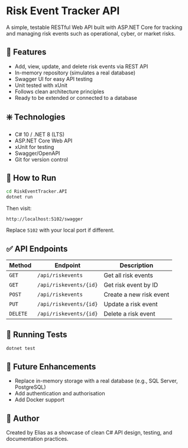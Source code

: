 # Risk Event Tracker API

A simple, testable RESTful Web API built with ASP.NET Core for tracking and managing risk events such as operational, cyber, or market risks.

## 🔧 Features

- Add, view, update, and delete risk events via REST API
- In-memory repository (simulates a real database)
- Swagger UI for easy API testing
- Unit tested with xUnit
- Follows clean architecture principles
- Ready to be extended or connected to a database

## ❇️ Technologies

- C# 10 / .NET 8 (LTS)
- ASP.NET Core Web API
- xUnit for testing
- Swagger/OpenAPI
- Git for version control

## 🚀 How to Run

```bash
cd RiskEventTracker.API
dotnet run
```

Then visit:

```
http://localhost:5102/swagger
```

Replace `5102` with your local port if different.

## ✅ API Endpoints

| Method | Endpoint | Description |
|--------|----------|-------------|
| `GET` | `/api/riskevents` | Get all risk events |
| `GET` | `/api/riskevents/{id}` | Get risk event by ID |
| `POST` | `/api/riskevents` | Create a new risk event |
| `PUT` | `/api/riskevents/{id}` | Update a risk event |
| `DELETE` | `/api/riskevents/{id}` | Delete a risk event |

## 🧪 Running Tests

```bash
dotnet test
```

## 📝 Future Enhancements

- Replace in-memory storage with a real database (e.g., SQL Server, PostgreSQL)
- Add authentication and authorisation
- Add Docker support

## 👤 Author

Created by Elias as a showcase of clean C# API design, testing, and documentation practices.